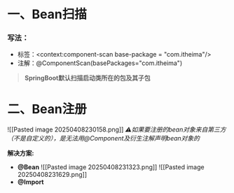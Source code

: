 # 一、Bean扫描
### 写法：
* 标签：<context:component-scan base-package = "com.itheima"/>
* 注解：@ComponentScan(basePackages="com.itheima")
> **SpringBoot默认扫描启动类所在的包及其子包**

# 二、Bean注册
![[Pasted image 20250408230158.png]]
_⚠如果要注册的bean对象来自第三方（不是自定义的），是无法用@Component及衍生注解声明bean对象的_

**解决方案:**
 * **@Bean** 
	 ![[Pasted image 20250408231323.png]]
	 ![[Pasted image 20250408231629.png]]
 * **@Import** 
	 
